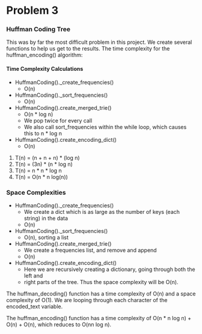 # Problem 3
### Huffman Coding Tree

This was by far the most difficult problem in this project.
We create several functions to help us get to the results. 
The time complexity for the huffman_encoding() algorithm:

#### Time Complexity Calculations
- HuffmanCoding()._create_frequencies() 
    - O(n)
- HuffmanCoding()._sort_frequencies() 
    - O(n)
- HuffmanCoding().create_merged_trie() 
    - O(n * log n)
    - We pop twice for every call
    - We also call sort_frequencies within the while loop, which causes this to n * log n
- HuffmanCoding().create_encoding_dict() 
    - O(n)

1. T(n) = (n + n + n) * (log n)
2. T(n) = (3n) * (n * log n) 
3. T(n) = n * n * log n
4. T(n) = O(n * n log(n))

### Space Complexities
- HuffmanCoding()._create_frequencies() 
    - We create a dict which is as large as the number of keys (each string) in the data
    - O(n)
- HuffmanCoding()._sort_frequencies() 
    - O(n), sorting a list
- HuffmanCoding().create_merged_trie() 
    - We create a frequencies list, and remove and append
    - O(n)
- HuffmanCoding().create_encoding_dict() 
    - Here we are recursively creating a dictionary, going through both the left and
    - right parts of the tree. Thus the space complexity will be O(n).


The huffman_decoding() function has a time complexity of O(n) and a space complexity of O(1).
We are looping through each character of the encoded_text variable.

The huffman_encoding() function has a time complexity of O(n * n log n) + O(n) + O(n),
which reduces to O(nn log n).
